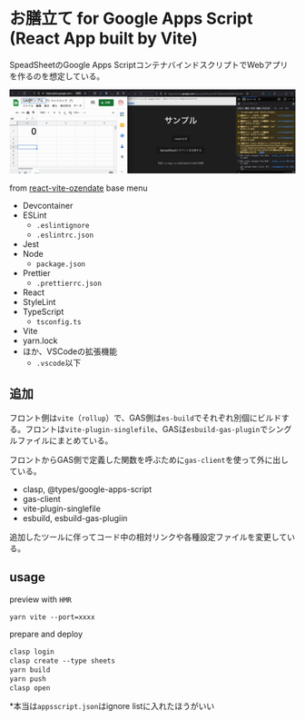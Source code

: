 # お膳立て for Google Apps Script (React App built by Vite)

SpeadSheetのGoogle Apps ScriptコンテナバインドスクリプトでWebアプリを作るのを想定している。

![](README-image/view01.gif)

from [react-vite-ozendate](https://github.com/halllllll/react-vite-ozendate) base menu

- Devcontainer
- ESLint
  - `.eslintignore`
  - `.eslintrc.json`
- Jest
- Node
  - `package.json`
- Prettier
  - `.prettierrc.json`
- React
- StyleLint
- TypeScript
  - `tsconfig.ts`
- Vite
- yarn.lock
- ほか、VSCodeの拡張機能
  - `.vscode`以下


## 追加
フロント側は`vite`（`rollup`）で、GAS側は`es-build`でそれぞれ別個にビルドする。フロントは`vite-plugin-singlefile`、GASは`esbuild-gas-plugin`でシングルファイルにまとめている。

フロントからGAS側で定義した関数を呼ぶために`gas-client`を使って外に出している。


- clasp, @types/google-apps-script
- gas-client
- vite-plugin-singlefile
- esbuild, esbuild-gas-plugiin

追加したツールに伴ってコード中の相対リンクや各種設定ファイルを変更している。

## usage

preview with `HMR`
```
yarn vite --port=xxxx
```

prepare and deploy
```
clasp login
clasp create --type sheets
yarn build
yarn push
clasp open
```

*本当は`appsscript.json`はignore listに入れたほうがいい
